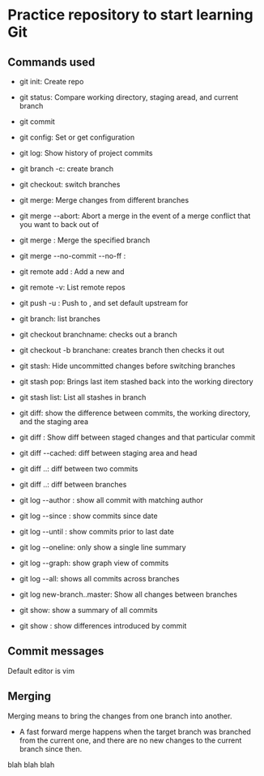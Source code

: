 # Practice repository to start learning Git
 ## Commands used

 - git init: Create repo
 - git status: Compare working directory, staging aread, and current branch
 - git commit
 - git config: Set or get configuration
 - git log: Show history of project commits
 - git branch -c: create branch
 - git checkout: switch branches
 - git merge: Merge changes from different branches
 - git merge --abort: Abort a merge in the event of a merge conflict that you want to back out of
 - git merge <branch>: Merge the specified branch
 - git merge --no-commit --no-ff <branch>: 
 - git remote add <remote> <url>: Add a new <remote> and <url>
 - git remote -v: List remote repos
 - git push -u <remote> <branch>: Push <branch> to <remote>, and set default upstream for <branch>
 - git branch: list branches
 - git checkout branchname: checks out a branch
 - git checkout -b branchane: creates branch then checks it out
 - git stash: Hide uncommitted changes before switching branches
 - git stash pop: Brings last item stashed back into the working directory
 - git stash list: List all stashes in branch

 - git diff: show the difference between commits, the working directory, and the staging area
 - git diff <commit>: Show diff between staged changes and that particular commit
 - git diff --cached: diff between staging area and head
 - git diff <commitA>..<commitB>: diff between two commits
 - git diff <branchA>..<branchB>: diff between branches


 - git log --author <string>: show all commit with matching author
 - git log --since <date>: show commits since date
 - git log --until <date>: show commits prior to last date
 - git log --oneline: only show a single line summary
 - git log --graph: show graph view of commits
 - git log --all: shows all commits across branches
 - git log new-branch..master: Show all changes between branches

 - git show: show a summary of all commits
 - git show <commit>: show differences introduced by commit


 ## Commit messages
 Default editor is vim

## Merging
Merging means to bring the changes from one branch into another.

- A fast forward merge happens when the target branch was branched from the current one, and there are no new changes to the current branch since then.

blah blah blah
